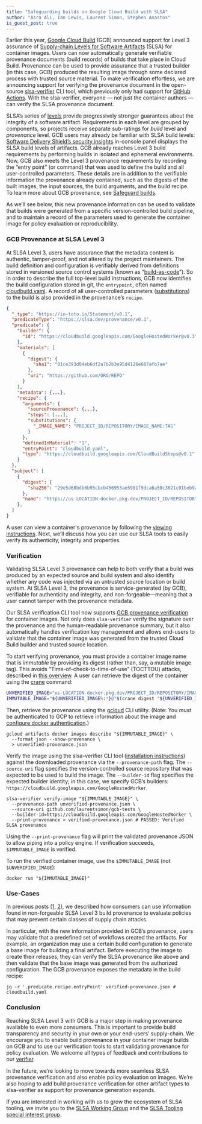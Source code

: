 ```yaml
---
title: "Safeguarding builds on Google Cloud Build with SLSA"
author: "Asra Ali, Ian Lewis, Laurent Simon, Stephen Anastos"
is_guest_post: true
---
```



Earlier this year, [Google Cloud Build](https://cloud.google.com/build/docs/overview) (GCB) announced support for Level 3 assurance of [Supply-chain Levels for Software Artifacts](https://slsa.dev/) (SLSA) for container images. Users can now automatically generate verifiable provenance documents (build records) of builds that take place in Cloud Build. Provenance can be used to provide assurance that a trusted builder (in this case, GCB) produced the resulting image through some declared process with trusted source material. To make verification effortless, we are announcing support for verifying the provenance document in the open-source [slsa-verifier](https://github.com/slsa-framework/slsa-verifier) CLI tool, which previously only had support for [GitHub Actions](https://slsa.dev/blog/2022/06/slsa-github-workflows). With the slsa-verifier, everyone — not just the container authors — can verify the SLSA provenance document.

SLSA’s series of [levels](https://slsa.dev/spec/v0.1/levels) provide progressively stronger guarantees about the integrity of a software artifact.  Requirements in each level are grouped by components, so projects receive separate sub-ratings for _build_ level and _provenance_ level. GCB users may already be familiar with SLSA build levels: [Software Delivery Shield’s security insights](https://cloud.google.com/software-supply-chain-security/docs/sds/overview) in-console panel displays the SLSA build levels of artifacts. GCB already reaches Level 3 build requirements by performing builds in isolated and ephemeral environments. Now, GCB also meets the Level 3 provenance requirements by recording the “entry point” (or command) that was used to define the build and all user-controlled parameters. These details are in addition to the verifiable information the provenance already contained, such as the digests of the built images, the input sources, the build arguments, and the build recipe. To learn more about GCB provenance, see [Safeguard builds](https://cloud.google.com/software-supply-chain-security/docs/safeguard-builds#provenance).

As we’ll see below, this new provenance information can be used to validate that builds were generated from a specific version-controlled build pipeline, and to maintain a record of the parameters used to generate the container image for policy evaluation or reproducibility.

### GCB Provenance at SLSA Level 3

At SLSA Level 3, users have assurance that the metadata content is authentic, tamper-proof, and not altered by the project maintainers. The build definition and configuration is verifiably derived from definitions stored in versioned source control systems (known as “[build-as-code](https://slsa.dev/spec/v0.1/requirements#build-as-code)”). So in order to describe the full top-level build instructions, GCB now identifies the build configuration stored in git, the `entrypoint`, often named [cloudbuild.yaml](https://cloud.google.com/build/docs/configuring-builds/create-basic-configuration).  A record of all user-controlled parameters ([substitutions](https://cloud.google.com/build/docs/configuring-builds/substitute-variable-values)) to the build is also provided in the provenance’s `recipe`.

```json
{
  "_type": "https://in-toto.io/Statement/v0.1",
  "predicateType": "https://slsa.dev/provenance/v0.1",
  "predicate": {
    "builder": {
      "id": "https://cloudbuild.googleapis.com/GoogleHostedWorker@v0.3"
    },
    "materials": [
      {
        "digest": {
          "sha1": "01ce393d04eb6df2a7b2b3e95d4126e687afb7ae"
        },
        "uri": "https://github.com/ORG/REPO"
      }
    ],
    "metadata": {...},
    "recipe": {
      "arguments": {
        "sourceProvenance": {...},
        "steps": [...],
        "substitutions": {
          "_IMAGE_NAME": "PROJECT_ID/REPOSITORY/IMAGE_NAME:TAG"
        }
      },
      "definedInMaterial": "1",
      "entryPoint": "cloudbuild.yaml",
      "type": "https://cloudbuild.googleapis.com/CloudBuildSteps@v0.1"
    }
  },
  "subject": [
    {
      "digest": {
        "sha256": "29e5d68bdb6b95cbcb456953ae5981f9dca6a50c3621c01beb9a75869bc79bec"
      },
      "name": "https://us-LOCATION-docker.pkg.dev/PROJECT_ID/REPOSITORY/IMAGE_NAME:TAG"
    },
  ]
}
```

A user can view a container's provenance by following the [viewing instructions](https://cloud.google.com/build/docs/securing-builds/view-build-provenance#validate_the_provenance_metadata). Next, we’ll discuss how you can use our SLSA tools to easily verify its authenticity, integrity and properties.

### Verification

Validating SLSA Level 3 provenance can help to both verify that a build was produced by an expected source and build system and also identify whether any code was injected via an untrusted source location or build system. At SLSA Level 3, the provenance is service-generated (by GCB), verifiable for authenticity and integrity, and non-forgeable—meaning that a user cannot tamper with the provenance metadata.

Our SLSA verification CLI tool now supports [GCB provenance verification](https://cloud.google.com/build/docs/securing-builds/view-build-provenance#validate_provenance_using_the_slsa_verifier) for container images. Not only does `slsa-verifier` verify the signature over the provenance and the human-readable provenance summary, but it also automatically handles verification key management and allows end-users to validate that the container image was generated from the trusted Cloud Build builder and trusted source location.

To start verifying provenance, you must provide a container image name that is _immutable_ by providing its digest (rather than, say, a mutable image tag). This avoids “Time-of-check-to-time-of-use” (TOCTTOU) attacks, described in [this overview](https://github.com/slsa-framework/slsa-verifier#toctou-attacks). A user can retrieve the digest of the container using the [crane](https://github.com/google/go-containerregistry/blob/main/cmd/crane/doc/crane.md) command:

```bash
UNVERIFIED_IMAGE="us-LOCATION-docker.pkg.dev/PROJECT_ID/REPOSITORY/IMAGE_NAME:TAG"
IMMUTABLE_IMAGE="${UNVERIFIED_IMAGE%:*}@"$(crane digest "${UNVERIFIED_IMAGE}")"
```

Then, retrieve the provenance using the [gcloud](https://cloud.google.com/sdk/gcloud) CLI utility. (Note: You _must_ be authenticated to GCP to retrieve information about the image and [configure docker authentication](https://cloud.google.com/sdk/gcloud/reference/auth/configure-docker).)

```shell
gcloud artifacts docker images describe "${IMMUTABLE_IMAGE}" \
  --format json --show-provenance \
  > unverified-provenance.json
```

Verify the image using the slsa-verifier CLI tool ([installation instructions](https://github.com/slsa-framework/slsa-verifier#installation)) against the downloaded provenance via the `--provenance-path` flag. The `--source-uri` flag specifies the version-controlled source repository that was expected to be used to build the image. The `--builder-id` flag specifies the expected builder identity; in this case, we specify GCB’s builders: `https://cloudbuild.googleapis.com/GoogleHostedWorker`.

```shell
slsa-verifier verify-image "${IMMUTABLE_IMAGE}" \
  --provenance-path unverified-provenance.json \
  --source-uri github.com/laurentsimon/gcb-tests \
  --builder-id=https://cloudbuild.googleapis.com/GoogleHostedWorker \
  --print-provenance > verified-provenance.json # PASSED: Verified SLSA provenance
```

Using the `--print-provenance` flag will print the validated provenance JSON to allow piping into a policy engine. If verification succeeds, `$IMMUTABLE_IMAGE` is verified.

To run the verified container image, use the `$IMMUTABLE_IMAGE` (not `$UNVERIFIED_IMAGE`):

```shell
docker run "${IMMUTABLE_IMAGE}"
```

### Use-Cases

In previous posts ([1](https://slsa.dev/blog/2022/06/slsa-github-workflows), [2](https://slsa.dev/blog/2022/08/slsa-github-workflows-generic-ga)), we described how consumers can use information found in non-forgeable SLSA Level 3 build provenance to evaluate policies that may prevent certain classes of supply chain attacks.

In particular, with the new information provided in GCB’s provenance, users may validate that a predefined set of workflows created the artifacts. For example, an organization may use a certain build configuration to generate a base image for building a final artifact. Before executing the image to create their releases, they can verify the SLSA provenance like above and then validate that the base image was generated from the authorized configuration. The GCB provenance exposes the metadata in the build recipe:

```shell
jq -r '.predicate.recipe.entryPoint' verified-provenance.json # cloudbuild.yaml
```

### Conclusion

Reaching SLSA Level 3 with GCB is a major step in making provenance available to even more consumers. This is important to provide build transparency and security in your own or your end-users’ supply-chain. We encourage you to enable build provenance in your container image builds on GCB and to use our verification tools to start validating provenance for policy evaluation. We welcome all types of feedback and contributions to our [verifier](https://github.com/slsa-framework/slsa-verifier).

In the future, we’re looking to move towards more seamless SLSA provenance verification and also enable policy evaluation on images. We’re also hoping to add build provenance verification for other artifact types to slsa-verifier as support for provenance generation expands.

If you are interested in working with us to grow the ecosystem of SLSA tooling, we invite you to the [SLSA Working Group](https://slsa.dev/community) and the [SLSA Tooling special interest group](https://slsa.dev/notes/tooling).
